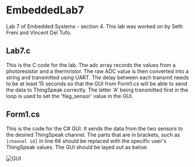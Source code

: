 # EmbeddedLab7
Lab 7 of Embedded Systems - section 4. This lab was worked on by Seth Freni and Vincent Del Tufo.
## Lab7.c
This is the C code for the lab. The adc array records the values from a photoresistor and a thermristor. The raw ADC value is then converted into a string and transmitted using UART. The delay between each transmit needs to be at least 15 seconds so that the GUI from Form1.cs will be able to send the data to ThingSpeak correctly. The letter 'A' being transmitted first in the loop is used to set the 'flag_sensor' value in the GUI.
## Form1.cs
This is the code for the C# GUI. It sends the data from the two sensors to the desired ThingSpeak channel. The parts that are in brackets, such as `[channel id]` in line 66 should be replaced with the specific user's ThingSpeak values. The GUI should be layed out as below.

![GUI](https://i.gyazo.com/471488ebb19b856ed61bb2a92c925e0c.png)
